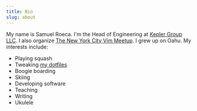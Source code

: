 ```yaml
---
title: Bio
slug: about
---
```


My name is Samuel Roeca. I'm the Head of Engineering at [Kepler Group LLC](https://www.keplergrp.com/). I also organize [The New York City Vim Meetup](https://www.meetup.com/The-New-York-Vim-Meetup). I grew up on Oahu. My interests include:

- Playing squash
- Tweaking [my dotfiles](https://github.com/pappasam/dotfiles)
- Boogie boarding
- Skiing
- Developing software
- Teaching
- Writing
- Ukulele
